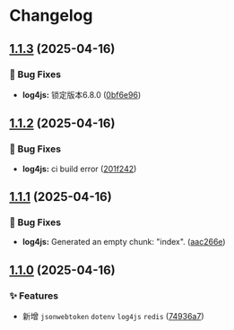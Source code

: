 # Changelog

## [1.1.3](https://github.com/KarinJS/esmify/compare/log4js-v1.1.2...log4js-v1.1.3) (2025-04-16)


### 🐛 Bug Fixes

* **log4js:** 锁定版本6.8.0 ([0bf6e96](https://github.com/KarinJS/esmify/commit/0bf6e96798d3b9cf399599bdf4696c88ba996408))

## [1.1.2](https://github.com/KarinJS/esmify/compare/log4js-v1.1.1...log4js-v1.1.2) (2025-04-16)


### 🐛 Bug Fixes

* **log4js:** ci build error ([201f242](https://github.com/KarinJS/esmify/commit/201f24213fbbf36f5afe367ec20b16c0c7b6c5b0))

## [1.1.1](https://github.com/KarinJS/esmify/compare/log4js-v1.1.0...log4js-v1.1.1) (2025-04-16)


### 🐛 Bug Fixes

* **log4js:** Generated an empty chunk: "index". ([aac266e](https://github.com/KarinJS/esmify/commit/aac266e7fc89dc70b1a59fa39cc816e972e46cf9))

## [1.1.0](https://github.com/KarinJS/esmify/compare/log4js-v1.0.0...log4js-v1.1.0) (2025-04-16)


### ✨ Features

* 新增 `jsonwebtoken` `dotenv`  `log4js` `redis` ([74936a7](https://github.com/KarinJS/esmify/commit/74936a743a329d2c21b504ca37090c21d7bfcb7f))
